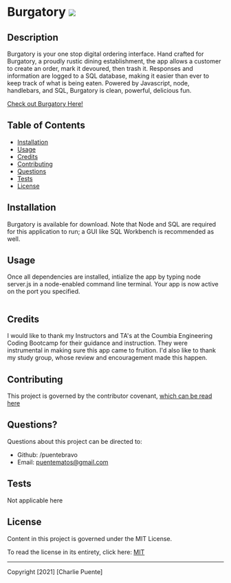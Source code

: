 # Burgatory ![](https://img.shields.io/badge/license-MIT-blue)

## Description

Burgatory is your one stop digital ordering interface. Hand crafted for Burgatory, a proudly rustic dining establishment, the app allows a customer to create an order, mark it devoured, then trash it. Responses and information are logged to a SQL database, making it easier than ever to keep track of what is being eaten. Powered by Javascript, node, handlebars, and SQL, Burgatory is clean, powerful, delicious fun.

[Check out Burgatory Here!](https://mysterious-fjord-09180.herokuapp.com/)

## Table of Contents

- [Installation](#installation)
- [Usage](#usage)
- [Credits](#credits)
- [Contributing](#contributing)
- [Questions](#questions)
- [Tests](#tests)
- [License](#license)

## Installation

Burgatory is available for download. Note that Node and SQL are required for this application to run; a GUI like SQL Workbench is recommended as well.

## Usage

Once all dependencies are installed, intialize the app by typing node server.js in a node-enabled command line terminal. Your app is now active on the port you specified.

![]()

## Credits

I would like to thank my Instructors and TA's at the Coumbia Engineering Coding Bootcamp for their guidance and instruction. They were instrumental in making sure this app came to fruition. I'd also like to thank my study group, whose review and encouragement made this happen.

## Contributing

This project is governed by the contributor covenant, [which can be read here](https://www.contributor-covenant.org/)

## Questions?

Questions about this project can be directed to:

- Github: /puentebravo
- Email: puentematos@gmail.com

## Tests

Not applicable here

## License

Content in this project is governed under the MIT License.

To read the license in its entirety, click here: [MIT](./LICENSE)

---

Copyright [2021] [Charlie Puente]

